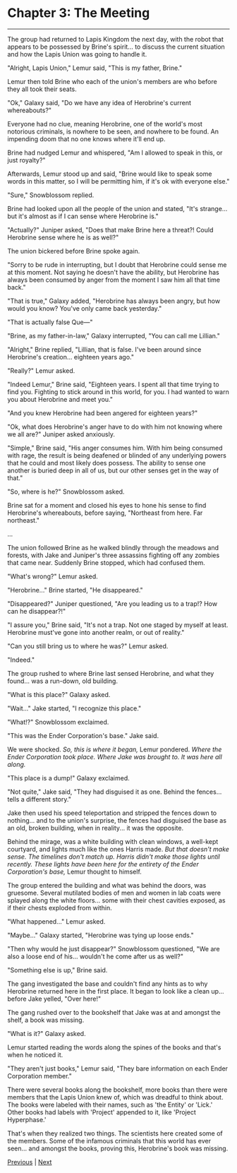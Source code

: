 # Chapter 3: The Meeting
---

The group had returned to Lapis Kingdom the next day, with the robot that appears to be possessed by Brine's spirit... to discuss the current situation and how the Lapis Union was going to handle it.

"Alright, Lapis Union," Lemur said, "This is my father, Brine."

Lemur then told Brine who each of the union's members are who before they all took their seats.

"Ok," Galaxy said, "Do we have any idea of Herobrine's current whereabouts?"

Everyone had no clue, meaning Herobrine, one of the world's most notorious criminals, is nowhere to be seen, and nowhere to be found. An impending doom that no one knows where it'll end up.

Brine had nudged Lemur and whispered, "Am I allowed to speak in this, or just royalty?"

Afterwards, Lemur stood up and said, "Brine would like to speak some words in this matter, so I will be permitting him, if it's ok with everyone else."

"Sure," Snowblossom replied.

Brine had looked upon all the people of the union and stated, "It's strange... but it's almost as if I can sense where Herobrine is."

"Actually?" Juniper asked, "Does that make Brine here a threat?! Could Herobrine sense where he is as well?"

The union bickered before Brine spoke again.

"Sorry to be rude in interrupting, but I doubt that Herobrine could sense me at this moment. Not saying he doesn't have the ability, but Herobrine has always been consumed by anger from the moment I saw him all that time back."

"That is true," Galaxy added, "Herobrine has always been angry, but how would you know? You've only came back yesterday."

"That is actually false Que—"

"Brine, as my father-in-law," Galaxy interrupted, "You can call me Lillian."

"Alright," Brine replied, "Lillian, that is false. I've been around since Herobrine's creation... eighteen years ago."

"Really?" Lemur asked.

"Indeed Lemur," Brine said, "Eighteen years. I spent all that time trying to find you. Fighting to stick around in this world, for you. I had wanted to warn you about Herobrine and meet you."

"And you knew Herobrine had been angered for eighteen years?"

"Ok, what does Herobrine's anger have to do with him not knowing where we all are?" Juniper asked anxiously.

"Simple," Brine said, "His anger consumes him. With him being consumed with rage, the result is being deafened or blinded of any underlying powers that he could and most likely does possess. The ability to sense one another is buried deep in all of us, but our other senses get in the way of that."

"So, where is he?" Snowblossom asked.

Brine sat for a moment and closed his eyes to hone his sense to find Herobrine's whereabouts, before saying, "Northeast from here. Far northeast."

...

The union followed Brine as he walked blindly through the meadows and forests, with Jake and Juniper's three assassins fighting off any zombies that came near. Suddenly Brine stopped, which had confused them.

"What's wrong?" Lemur asked.

"Herobrine..." Brine started, "He disappeared."

"Disappeared?" Juniper questioned, "Are you leading us to a trap!? How can he disappear?!"

"I assure you," Brine said, "It's not a trap. Not one staged by myself at least. Herobrine must've gone into another realm, or out of reality."

"Can you still bring us to where he was?" Lemur asked.

"Indeed."

The group rushed to where Brine last sensed Herobrine, and what they found... was a run-down, old building.

"What is this place?" Galaxy asked.

"Wait..." Jake started, "I recognize this place."

"What!?" Snowblossom exclaimed.

"This was the Ender Corporation's base." Jake said.

We were shocked. *So, this is where it began,* Lemur pondered. *Where the Ender Corporation took place. Where Jake was brought to. It was here all along.*

"This place is a dump!" Galaxy exclaimed.

"Not quite," Jake said, "They had disguised it as one. Behind the fences... tells a different story."

Jake then used his speed teleportation and stripped the fences down to nothing... and to the union's surprise, the fences had disguised the base as an old, broken building, when in reality... it was the opposite.

Behind the mirage, was a white building with clean windows, a well-kept courtyard, and lights much like the ones Harris made. *But that doesn't make sense. The timelines don't match up. Harris didn't make those lights until recently. These lights have been here for the entirety of the Ender Corporation's base,* Lemur thought to himself.

The group entered the building and what was behind the doors, was gruesome. Several mutilated bodies of men and women in lab coats were splayed along the white floors... some with their chest cavities exposed, as if their chests exploded from within.

"What happened..." Lemur asked.

"Maybe..." Galaxy started, "Herobrine was tying up loose ends."

"Then why would he just disappear?" Snowblossom questioned, "We are also a loose end of his... wouldn't he come after us as well?"

"Something else is up," Brine said.

The gang investigated the base and couldn't find any hints as to why Herobrine returned here in the first place. It began to look like a clean up... before Jake yelled, "Over here!"

The gang rushed over to the bookshelf that Jake was at and amongst the shelf, a book was missing.

"What is it?" Galaxy asked.

Lemur started reading the words along the spines of the books and that's when he noticed it.

"They aren't just books," Lemur said, "They bare information on each Ender Corporation member."

There were several books along the bookshelf, more books than there were members that the Lapis Union knew of, which was dreadful to think about. The books were labeled with their names, such as 'the Entity' or 'Lick.' Other books had labels with 'Project' appended to it, like 'Project Hyperphase.'

That's when they realized two things. The scientists here created some of the members. Some of the infamous criminals that this world has ever seen... and amongst the books, proving this, Herobrine's book was missing.

[Previous](https://lemurkolachnik.github.io/Legend-of-Lemur/pages/book_2_chapters/2) | [Next](https://lemurkolachnik.github.io/Legend-of-Lemur/pages/book_2_chapters/4)

